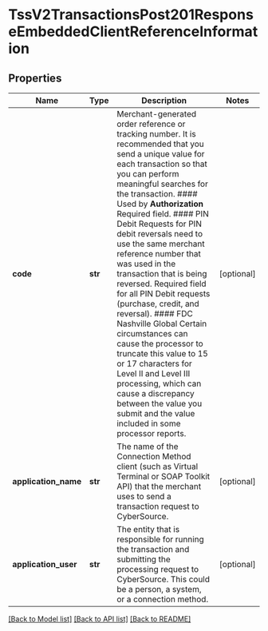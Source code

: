 # TssV2TransactionsPost201ResponseEmbeddedClientReferenceInformation

## Properties
Name | Type | Description | Notes
------------ | ------------- | ------------- | -------------
**code** | **str** | Merchant-generated order reference or tracking number. It is recommended that you send a unique value for each transaction so that you can perform meaningful searches for the transaction.  #### Used by **Authorization** Required field.  #### PIN Debit Requests for PIN debit reversals need to use the same merchant reference number that was used in the transaction that is being reversed.  Required field for all PIN Debit requests (purchase, credit, and reversal).  #### FDC Nashville Global Certain circumstances can cause the processor to truncate this value to 15 or 17 characters for Level II and Level III processing, which can cause a discrepancy between the value you submit and the value included in some processor reports.  | [optional] 
**application_name** | **str** | The name of the Connection Method client (such as Virtual Terminal or SOAP Toolkit API) that the merchant uses to send a transaction request to CyberSource.  | [optional] 
**application_user** | **str** | The entity that is responsible for running the transaction and submitting the processing request to CyberSource. This could be a person, a system, or a connection method.  | [optional] 

[[Back to Model list]](../README.md#documentation-for-models) [[Back to API list]](../README.md#documentation-for-api-endpoints) [[Back to README]](../README.md)


